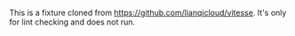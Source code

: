 This is a fixture cloned from https://github.com/lianqicloud/vitesse. It's only for lint checking and does not run.
